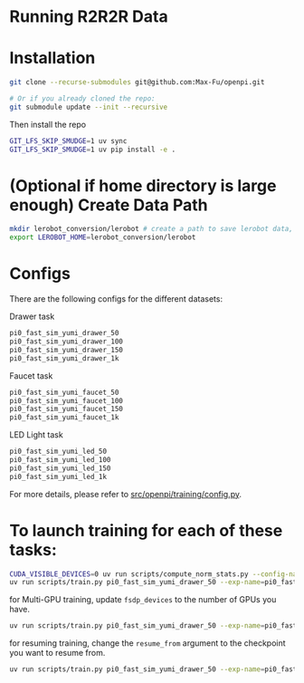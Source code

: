 # Running R2R2R Data

# Installation

```bash
git clone --recurse-submodules git@github.com:Max-Fu/openpi.git

# Or if you already cloned the repo:
git submodule update --init --recursive
```

Then install the repo

```bash
GIT_LFS_SKIP_SMUDGE=1 uv sync
GIT_LFS_SKIP_SMUDGE=1 uv pip install -e .
```

# (Optional if home directory is large enough) Create Data Path 

```bash
mkdir lerobot_conversion/lerobot # create a path to save lerobot data, just in case home directory is not enough
export LEROBOT_HOME=lerobot_conversion/lerobot
```

# Configs 
There are the following configs for the different datasets:

Drawer task
```bash 
pi0_fast_sim_yumi_drawer_50
pi0_fast_sim_yumi_drawer_100
pi0_fast_sim_yumi_drawer_150
pi0_fast_sim_yumi_drawer_1k
```

Faucet task
```bash 
pi0_fast_sim_yumi_faucet_50
pi0_fast_sim_yumi_faucet_100
pi0_fast_sim_yumi_faucet_150
pi0_fast_sim_yumi_faucet_1k
```

LED Light task
```bash
pi0_fast_sim_yumi_led_50
pi0_fast_sim_yumi_led_100
pi0_fast_sim_yumi_led_150
pi0_fast_sim_yumi_led_1k
```

For more details, please refer to [src/openpi/training/config.py](src/openpi/training/config.py).

# To launch training for each of these tasks: 
```bash
CUDA_VISIBLE_DEVICES=0 uv run scripts/compute_norm_stats.py --config-name pi0_fast_sim_yumi_drawer_50
uv run scripts/train.py pi0_fast_sim_yumi_drawer_50 --exp-name=pi0_fast_sim_yumi_drawer_50 --checkpoint-base-dir /path/to/checkpoint-base-dir --overwrite --fsdp_devices 1
```

for Multi-GPU training, update `fsdp_devices` to the number of GPUs you have. 
```bash
uv run scripts/train.py pi0_fast_sim_yumi_drawer_50 --exp-name=pi0_fast_sim_yumi_drawer_50 --checkpoint-base-dir /path/to/checkpoint-base-dir --overwrite --fsdp_devices 2
```

for resuming training, change the `resume_from` argument to the checkpoint you want to resume from. 
```bash
uv run scripts/train.py pi0_fast_sim_yumi_drawer_50 --exp-name=pi0_fast_sim_yumi_drawer_50 --checkpoint-base-dir /path/to/checkpoint-base-dir --resume --fsdp_devices 1
```


